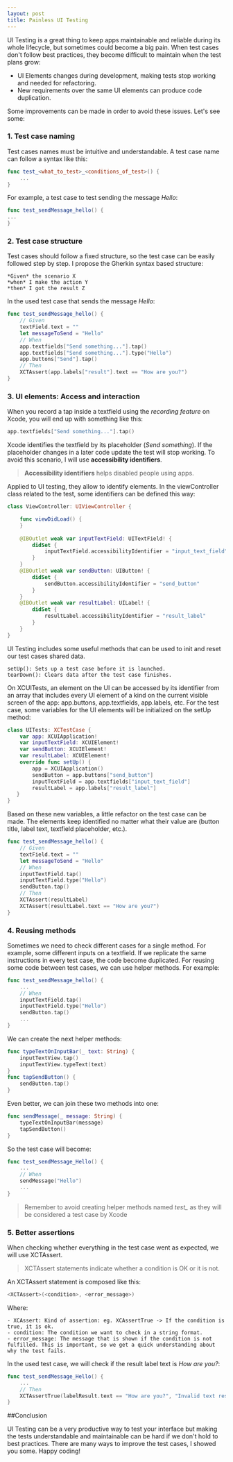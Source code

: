 ```yaml
---
layout: post
title: Painless UI Testing
---
```


UI Testing is a great thing to keep apps maintainable and reliable during its whole lifecycle, but sometimes could become a big pain.
When test cases don't follow best practices, they become difficult to maintain when the test plans grow:
- UI Elements changes during development, making tests stop working and needed for refactoring.
- New requirements over the same UI elements can produce code duplication.

Some improvements can be made in order to avoid these issues. Let's see some:

### 1. Test case naming
Test cases names must be intuitive and understandable. A test case name can follow a syntax like this:
```swift
func test_<what_to_test>_<conditions_of_test>() {
    ...
}
```
For example, a test case to test sending the message *Hello*:
```swift
func test_sendMessage_hello() {
...
}
```
  
### 2. Test case structure
Test cases should follow a fixed structure, so the test case can be easily followed step by step. I propose the Gherkin syntax based structure:
```
*Given* the scenario X
*when* I make the action Y
*then* I got the result Z
```
In the used test case that sends the message *Hello*:
```swift
func test_sendMessage_hello() {
    // Given
    textField.text = ""
    let messageToSend = "Hello"
    // When
    app.textfields["Send something..."].tap()
    app.textfields["Send something..."].type("Hello")
    app.buttons["Send"].tap()
    // Then
    XCTAssert(app.labels["result"].text == "How are you?")
}
```

### 3. UI elements: Access and interaction
When you record a tap inside a textfield using the *recording feature* on Xcode, you will end up with something like this:
```swift
app.textfields["Send something..."].tap()
```
Xcode identifies the textfield by its placeholder (*Send something*). If the placeholder changes in a later code update the test will stop working.
To avoid this scenario, I will use **accessibility identifiers**.

> **Accessibility identifiers** helps disabled people using apps.

Applied to UI testing, they allow to identify elements.
In the viewController class related to the test, some identifiers can be defined this way:
```swift
class ViewController: UIViewController {

    func viewDidLoad() {
    }
    
    @IBOutlet weak var inputTextField: UITextField! {
        didSet {
            inputTextField.accessibilityIdentifier = "input_text_field"
        }
    }
    @IBOutlet weak var sendButton: UIButton! {
        didSet {
            sendButton.accessibilityIdentifier = "send_button"
        }
    }
    @IBOutlet weak var resultLabel: UILabel! {
        didSet {
            resultLabel.accessibilityIdentifier = "result_label"
        }
    }
}
```

UI Testing includes some useful methods that can be used to init and reset our test cases shared data.
```
setUp(): Sets up a test case before it is launched.
tearDown(): Clears data after the test case finishes.
```

On XCUITests, an element on the UI can be accessed by its identifier from an array that includes every UI element of a kind on the current visible screen of the app: app.buttons, app.textfields, app.labels, etc.
For the test case, some variables for the UI elements will be initialized on the setUp method:
```swift
class UITests: XCTestCase {
    var app: XCUIApplication!
    var inputTextField: XCUIElement!
    var sendButton: XCUIElement!
    var resultLabel: XCUIElement!
    override func setUp() {
        app = XCUIApplication()
        sendButton = app.buttons["send_button"]
        inputTextField = app.textfields["input_text_field"]
        resultLabel = app.labels["result_label"]
   }
}
```

Based on these new variables, a little refactor on the test case can be made. The elements keep identified no matter what their value are (button title, label text, textfield placeholder, etc.).
```swift
func test_sendMessage_hello() {
    // Given
    textField.text = ""
    let messageToSend = "Hello"
    // When
    inputTextField.tap()
    inputTextField.type("Hello")
    sendButton.tap()
    // Then
    XCTAssert(resultLabel)
    XCTAssert(resultLabel.text == "How are you?")
}
```

### 4. Reusing methods

Sometimes we need to check different cases for a single method. For example, some different inputs on a textfield.
If we replicate the same instructions in every test case, the code become duplicated.
For reusing some code between test cases, we can use helper methods. For example:

```swift
func test_sendMessage_hello() {
    ...
    // When
    inputTextField.tap()
    inputTextField.type("Hello")
    sendButton.tap()
    ...
}
```

We can create the next helper methods:

```swift
func typeTextOnInputBar(_ text: String) {
    inputTextView.tap()
    inputTextView.typeText(text)
}
func tapSendButton() {
    sendButton.tap()
}
```
Even better, we can join these two methods into one:
```swift
func sendMessage(_ message: String) {
    typeTextOnInputBar(message)
    tapSendButton()
}
```
So the test case will become:
```swift
func test_sendMessage_Hello() {
    ...
    // When
    sendMessage("Hello")
    ...
}
```
> Remember to avoid creating helper methods named *test_* as they will be considered a test case by Xcode

### 5. Better assertions
When checking whether everything in the test case went as expected, we will use XCTAssert.

> XCTAssert statements indicate whether a condition is OK or it is not.

An XCTAssert statement is composed like this:
```swift
<XCTAssert>(<condition>, <error_message>)
```
Where:
```
- XCAssert: Kind of assertion: eg. XCAssertTrue -> If the condition is true, it is ok.
- condition: The condition we want to check in a string format.
- error_message: The message that is shown if the condition is not fulfilled. This is important, so we get a quick understanding about why the test fails.
```

In the used test case, we will check if the result label text is *How are you?*:
```swift
func test_sendMessage_Hello() {
    ...
    // Then
    XCTAssertTrue(labelResult.text == "How are you?", "Invalid text result")
}
```

##Conclusion

UI Testing can be a very productive way to test your interface but making the tests understandable and maintainable can be hard if we don't hold to best practices.
There are many ways to improve the test cases, I showed you some. Happy coding!
